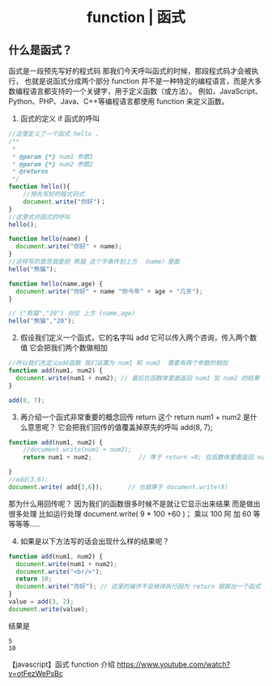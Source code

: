<h1 align="center">function | 函式</h1>

<div align="center">  <!-- -->

</div> <!-- HTML 分割标签，简称“div”，是一个特殊的元素，可以让你在网页上把类似的内容集合起来。 你可以把它作为关联类似内容的通用容器来使用。 -->

## 什么是函式？

函式是一段预先写好的程式码
那我们今天呼叫函式的时候，那段程式码才会被执行，
也就是说函式分成两个部分
function 并不是一种特定的编程语言，而是大多数编程语言都支持的一个关键字，用于定义函数（或方法）。 例如，JavaScript、Python、PHP、Java、C++等编程语言都使用 function 来定义函数。

1. 函式的定义 if 函式的呼叫

```js
//这里定义了一个函式 hello ，
/**
 *
 * @param {*} num1 参数1
 * @param {*} num2 参数2
 * @returns
 */
function hello(){
    //预先写好的程式码式
    document.write("你好")；
}
//这里式对函式的呼叫
hello();
```

```js
function hello(name) {
  document.write("你好" + name);
}
//这样写的意思就是把 熊猫 这个字串传到上方 （name）里面
hello("熊猫");
```

```js
function hello(name,age) {
  document.write("你好" + name "你今年" + age + "几岁");
}

// ("熊猫","20") 对应 上方 (name,age)
hello("熊猫","20");
```

2. 假设我们定义一个函式，它的名字叫 add 它可以传入两个咨询，传入两个数值
   它会把我们两个数做相加

```js
//所以我们先定义add函数 我们设置为 num1 和 num2  需要有两个参数的相加
function add(num1, num2) {
  document.write(num1 + num2); // 最后在函数体里面返回 num1 加 num2 的结果
}

add(8, 7);
```

3. 再介绍一个函式非常重要的概念回传 return
   这个 return num1 + num2 是什么意思呢？
   它会把我们回传的值覆盖掉原先的呼叫 add(8, 7);

```js
function add(num1, num2) {
    //document.write(num1 + num2);
    return num1 + num2;             // 等于 return =9; 在函数体里面返回 num1+num2 的结果

}
//add(3,6);
document.write( add{3,6});       // 也就等于 document.write(9)
```

那为什么用回传呢？ 因为我们的函数很多时候不是就让它显示出来结果
而是做出很多处理 比如运行处理 document.write( 9 \* 100 +60 )；
乘以 100 阿 加 60 等等等等.....

4. 如果是以下方法写的话会出现什么样的结果呢？

```js
function add(num1, num2) {
  document.write(num1 + num2);
  document.write("<br/>");
  return 10;
  document.write("你好"); // 这里的操作不会继续执行因为 return 就跳出一个函式
}
value = add(3, 2);
document.write(value);
```

结果是

```
5
10
```

【javascript】函式 function 介绍
https://www.youtube.com/watch?v=otFezWePsBc